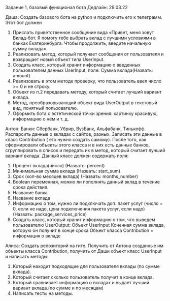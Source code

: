 Задание 1, базовый функционал бота
Дедлайн: 29.03.22

Даша:
Создать базового бота на python и подключить его к телеграмм.
Этот бот должен 
1. Прислать приветственное сообщение вида «Привет, меня зовут Вклад-бот. Я помогу тебе выбрать вклад с лучшими условиями в банках Екатеринбурга. Чтобы продолжить, введите начальную сумму вклада».
2. Реализовать метод, который получает сообщения от пользователя и возвращает новый объект типа UserInput. 
3. Создать класс, который хранит информацию о введенных пользователем данных UserInput, поле:
    Сумма вклада(Назвать: amount)
4. Реализовать в этом методе проверку, что пользователь ввел число >= 0 и  не строку.
5. Объект из п.2 передавать методу, который считает лучший вариант вклада.
6. Метод, преобразовывающий объект вида UserOutput в текстовый вид, понятный пользователю.
7. Оформить бота с эстетической точки зрения: картинку красивую, информацию о нём и т. д.

Антон:
Банки: Сбербанк, Убрир, ВузБанк, Альфабанк, Тинькофф.
Распарсить данные о вкладах с сайтов, разных. Записать эти данные в класс Contribution ( его нужно создать самому). После того, как сформировали объекты этого класса и в них есть данные банков, сгруппировать в список и передать их в метод, который считает лучший вариант вклада.
Данный класс должен содержать поля: 
1. Процент вклада(число) (Назвать: percent)
2. Минимальная сумма вклада (Назвать: start_sum)
3. Срок (кол-во месяцев вклада) (Назвать: months_number)
4. Boolean переменная, можно ли пополнять данный вклад в течение срока действия. 
5. Название банка
6. Название вклада
7. Информацию о том, нужно ли подключать доп. пакет услуг (число = 0, если не надо, 
цена подключения пакета услуг, если надо) (Назвать: package_services_price)
8. Создать класс, который хранит информацию о том, что выведем пользователю UserOutput:
    Объект UserInput 
    Конечная сумма вклада, которую он получит в конце срока
    Объект класса Contribution = информация о вкладе

Алиса:
Создать репозиторий на гите.
Получить от Антона созданные им объекты класса Contribution, получить от Даши объект класс UserInput и написать методы:
1.	Который находит подходящие для пользователя вклады (по сумме вклада).
2.	Который считает сколько пользователь получит в конце вклада.
3.	Который сравнивает информацию о вкладах и выдает лучший вариант вклада.(по сумме и по месяцам)
4.	Написать тесты на методы.